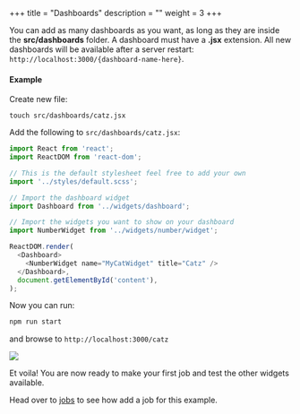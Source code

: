 +++
title = "Dashboards"
description = ""
weight = 3
+++

You can add as many dashboards as you want, as long as they are inside the **src/dashboards** folder. A dashboard must have a **.jsx** extension. All new dashboards will be available after a server restart: `http://localhost:3000/{dashboard-name-here}`.

#### Example

Create new file:

```shell
touch src/dashboards/catz.jsx
```

Add the following to `src/dashboards/catz.jsx`:

``` javascript
import React from 'react';
import ReactDOM from 'react-dom';

// This is the default stylesheet feel free to add your own
import '../styles/default.scss';

// Import the dashboard widget
import Dashboard from '../widgets/dashboard';

// Import the widgets you want to show on your dashboard
import NumberWidget from '../widgets/number/widget';

ReactDOM.render(
  <Dashboard>
    <NumberWidget name="MyCatWidget" title="Catz" />
  </Dashboard>,
  document.getElementById('content'),
);
```

Now you can run:

``` javascript
npm run start
```

and browse to `http://localhost:3000/catz`

![](https://res.cloudinary.com/metricio/image/upload/v1508761820/catz_xanftt.png)

Et voila! You are now ready to make your first job and test the other widgets available.

Head over to [jobs](/jobs) to see how add a job for this example.

